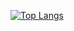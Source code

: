 [![Top Langs](https://github-readme-stats.vercel.app/api/top-langs/?username=rdalx42)](https://github.com/anuraghazra/github-readme-stats)
